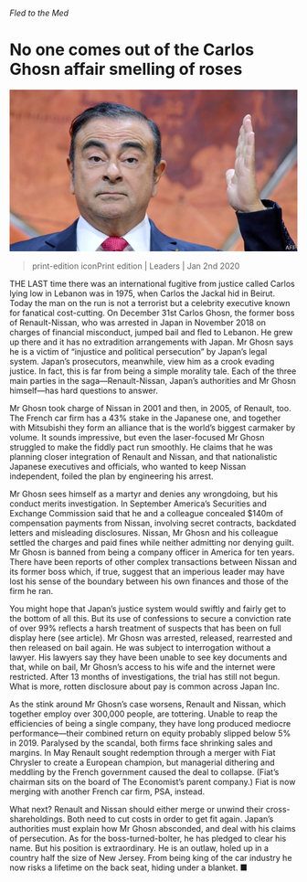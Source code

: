 ###### Fled to the Med

# No one comes out of the Carlos Ghosn affair smelling of roses 

![image](images/20200104_LDP002.jpg) 

> print-edition iconPrint edition | Leaders | Jan 2nd 2020 

THE LAST time there was an international fugitive from justice called Carlos lying low in Lebanon was in 1975, when Carlos the Jackal hid in Beirut. Today the man on the run is not a terrorist but a celebrity executive known for fanatical cost-cutting. On December 31st Carlos Ghosn, the former boss of Renault-Nissan, who was arrested in Japan in November 2018 on charges of financial misconduct, jumped bail and fled to Lebanon. He grew up there and it has no extradition arrangements with Japan. Mr Ghosn says he is a victim of “injustice and political persecution” by Japan’s legal system. Japan’s prosecutors, meanwhile, view him as a crook evading justice. In fact, this is far from being a simple morality tale. Each of the three main parties in the saga—Renault-Nissan, Japan’s authorities and Mr Ghosn himself—has hard questions to answer. 

Mr Ghosn took charge of Nissan in 2001 and then, in 2005, of Renault, too. The French car firm has a 43% stake in the Japanese one, and together with Mitsubishi they form an alliance that is the world’s biggest carmaker by volume. It sounds impressive, but even the laser-focused Mr Ghosn struggled to make the fiddly pact run smoothly. He claims that he was planning closer integration of Renault and Nissan, and that nationalistic Japanese executives and officials, who wanted to keep Nissan independent, foiled the plan by engineering his arrest. 

Mr Ghosn sees himself as a martyr and denies any wrongdoing, but his conduct merits investigation. In September America’s Securities and Exchange Commission said that he and a colleague concealed $140m of compensation payments from Nissan, involving secret contracts, backdated letters and misleading disclosures. Nissan, Mr Ghosn and his colleague settled the charges and paid fines while neither admitting nor denying guilt. Mr Ghosn is banned from being a company officer in America for ten years. There have been reports of other complex transactions between Nissan and its former boss which, if true, suggest that an imperious leader may have lost his sense of the boundary between his own finances and those of the firm he ran. 

You might hope that Japan’s justice system would swiftly and fairly get to the bottom of all this. But its use of confessions to secure a conviction rate of over 99% reflects a harsh treatment of suspects that has been on full display here (see article). Mr Ghosn was arrested, released, rearrested and then released on bail again. He was subject to interrogation without a lawyer. His lawyers say they have been unable to see key documents and that, while on bail, Mr Ghosn’s access to his wife and the internet were restricted. After 13 months of investigations, the trial has still not begun. What is more, rotten disclosure about pay is common across Japan Inc. 

As the stink around Mr Ghosn’s case worsens, Renault and Nissan, which together employ over 300,000 people, are tottering. Unable to reap the efficiencies of being a single company, they have long produced mediocre performance—their combined return on equity probably slipped below 5% in 2019. Paralysed by the scandal, both firms face shrinking sales and margins. In May Renault sought redemption through a merger with Fiat Chrysler to create a European champion, but managerial dithering and meddling by the French government caused the deal to collapse. (Fiat’s chairman sits on the board of The Economist’s parent company.) Fiat is now merging with another French car firm, PSA, instead. 

What next? Renault and Nissan should either merge or unwind their cross-shareholdings. Both need to cut costs in order to get fit again. Japan’s authorities must explain how Mr Ghosn absconded, and deal with his claims of persecution. As for the boss-turned-bolter, he has pledged to clear his name. But his position is extraordinary. He is an outlaw, holed up in a country half the size of New Jersey. From being king of the car industry he now risks a lifetime on the back seat, hiding under a blanket. ■ 


